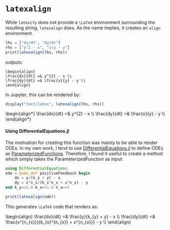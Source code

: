 
# `latexalign`

While `latexify` does not provide a ``\LaTeX`` environment surrounding the resulting string, `latexalign` does.
As the name implies, it creates an `align` environment.


```julia
lhs = ["dx/dt", "dy/dt"]
rhs = ["y^2 - x", "x/y - y"]
print(latexalign(lhs, rhs))
```
outputs:

```maths
\begin{align}
\frac{dx}{dt} =& y^{2} - x \\
\frac{dy}{dt} =& \frac{x}{y} - y \\
\end{align}
```

In Jupyter, this can be rendered by:
```julia
display("text/latex", latexalign(lhs, rhs))
```

\begin{align\*}
\frac{dx}{dt} =& y^{2} - x \\\\
\frac{dy}{dt} =& \frac{x}{y} - y \\\\
\end{align\*}


#### Using DifferentialEquations.jl

The motivation for creating this function was mainly to be able to render ODEs.
In my own work, I tend to use [DifferentialEquations.jl](http://docs.juliadiffeq.org/stable/index.html) to define ODEs as [ParameterizedFunctions](http://docs.juliadiffeq.org/stable/analysis/parameterized_functions.html#Function-Definition-Macros-1).
Therefore, I found it useful to create a method which simply takes the ParameterizedFunction as input:

```julia
using DifferentialEquations
ode = @ode_def positiveFeedback begin
    dx = y/(k_y + y) - x
    dy = x^n_x/(k_x^n_x + x^n_x) - y
end k_y=>1.0 k_x=>1.0 n_x=>1

print(latexalign(ode))
```
This generates ``\LaTeX`` code that renders as:

\begin{align}
\frac{dx}{dt} =& \frac{y}{k_{y} + y} - x \\\\
\frac{dy}{dt} =& \frac{x^{n_{x}}}{k_{x}^{n_{x}} + x^{n_{x}}} - y \\\\
\end{align}
